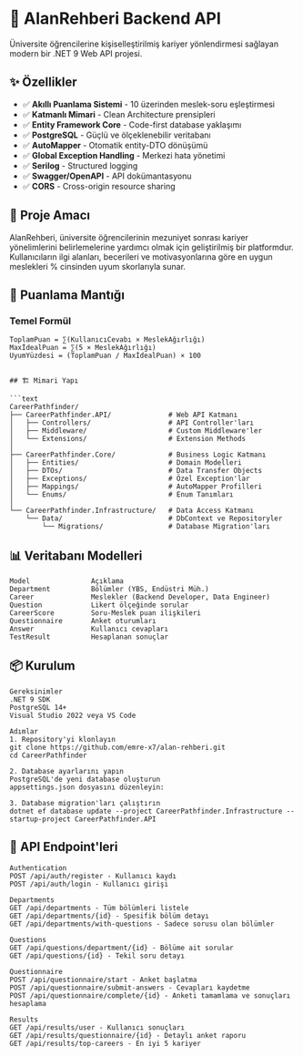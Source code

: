 # 🚀 AlanRehberi Backend API

Üniversite öğrencilerine kişiselleştirilmiş kariyer yönlendirmesi sağlayan modern bir .NET 9 Web API projesi.

## ✨ Özellikler

- ✅ **Akıllı Puanlama Sistemi** - 10 üzerinden meslek-soru eşleştirmesi
- ✅ **Katmanlı Mimari** - Clean Architecture prensipleri
- ✅ **Entity Framework Core** - Code-first database yaklaşımı
- ✅ **PostgreSQL** - Güçlü ve ölçeklenebilir veritabanı
- ✅ **AutoMapper** - Otomatik entity-DTO dönüşümü
- ✅ **Global Exception Handling** - Merkezi hata yönetimi
- ✅ **Serilog** - Structured logging
- ✅ **Swagger/OpenAPI** - API dokümantasyonu
- ✅ **CORS** - Cross-origin resource sharing

## 🎯 Proje Amacı

AlanRehberi, üniversite öğrencilerinin mezuniyet sonrası kariyer yönelimlerini belirlemelerine yardımcı olmak için geliştirilmiş bir platformdur. Kullanıcıların ilgi alanları, becerileri ve motivasyonlarına göre en uygun meslekleri % cinsinden uyum skorlarıyla sunar.

## 🧠 Puanlama Mantığı

### Temel Formül
```
ToplamPuan = ∑(KullanıcıCevabı × MeslekAğırlığı)
MaxİdealPuan = ∑(5 × MeslekAğırlığı)
UyumYüzdesi = (ToplamPuan / MaxİdealPuan) × 100


## 🏗️ Mimari Yapı

```text
CareerPathfinder/
├── CareerPathfinder.API/              # Web API Katmanı
│   ├── Controllers/                   # API Controller'ları
│   ├── Middleware/                    # Custom Middleware'ler
│   └── Extensions/                    # Extension Methods
│
├── CareerPathfinder.Core/             # Business Logic Katmanı
│   ├── Entities/                      # Domain Modelleri
│   ├── DTOs/                          # Data Transfer Objects
│   ├── Exceptions/                    # Özel Exception'lar
│   ├── Mappings/                      # AutoMapper Profilleri
│   └── Enums/                         # Enum Tanımları
│
└── CareerPathfinder.Infrastructure/   # Data Access Katmanı
    └── Data/                          # DbContext ve Repositoryler
        └── Migrations/                # Database Migration'ları
```

##  📊 Veritabanı Modelleri
```
Model	            Açıklama
Department	        Bölümler (YBS, Endüstri Müh.)
Career	            Meslekler (Backend Developer, Data Engineer)
Question	        Likert ölçeğinde sorular
CareerScore	        Soru-Meslek puan ilişkileri
Questionnaire	    Anket oturumları
Answer	            Kullanıcı cevapları
TestResult	        Hesaplanan sonuçlar
```

## 📦 Kurulum
```
Gereksinimler
.NET 9 SDK
PostgreSQL 14+
Visual Studio 2022 veya VS Code

Adımlar
1. Repository'yi klonlayın
git clone https://github.com/emre-x7/alan-rehberi.git
cd CareerPathfinder

2. Database ayarlarını yapın
PostgreSQL'de yeni database oluşturun
appsettings.json dosyasını düzenleyin:

3. Database migration'ları çalıştırın
dotnet ef database update --project CareerPathfinder.Infrastructure --startup-project CareerPathfinder.API
```

## 🚀 API Endpoint'leri
```
Authentication
POST /api/auth/register - Kullanıcı kaydı
POST /api/auth/login - Kullanıcı girişi

Departments
GET /api/departments - Tüm bölümleri listele
GET /api/departments/{id} - Spesifik bölüm detayı
GET /api/departments/with-questions - Sadece sorusu olan bölümler

Questions
GET /api/questions/department/{id} - Bölüme ait sorular
GET /api/questions/{id} - Tekil soru detayı

Questionnaire
POST /api/questionnaire/start - Anket başlatma
POST /api/questionnaire/submit-answers - Cevapları kaydetme
POST /api/questionnaire/complete/{id} - Anketi tamamlama ve sonuçları hesaplama

Results
GET /api/results/user - Kullanıcı sonuçları
GET /api/results/questionnaire/{id} - Detaylı anket raporu
GET /api/results/top-careers - En iyi 5 kariyer
